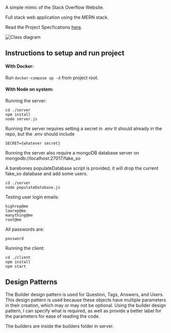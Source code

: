 A simple mimic of the Stack Overflow Website.

Full stack web application using the MERN stack.

Read the Project Specfications [here](https://docs.google.com/document/d/1zZjNk9cbNLz0mp_-YtyZxhMzUph97fVgCkSE4u2k5EA/edit?usp=sharing).

![Class diagram](https://github.com/CSE-316-Software-Development/final-project-YUKE3/blob/main/images/class%20diagram.jpg?raw=true)

## Instructions to setup and run project

#### With Docker:

Run `docker-compose up -d` from project root.

#### With Node on system:

Running the server: 

    cd ./server
    npm install
    node server.js

Running the server requires setting a secret in .env
It should already in the repo, but the .env should include

    SECRET={whatever secret}

Running the server also require a mongoDB database server on mongodb://localhost:27017/fake_so

A barebones populateDatabase script is provided, it will drop the current fake_so database and add some users.

    cd ./server
    node populateDatabase.js
    
Testing user login emails:

    highrep@me
    lowrep@me
    manything@me
    root@me
    
All passwords are:

    password
    
Running the client:

    cd ./client
    npm install
    npm start

## Design Patterns

The Builder design pattern is used for Question, Tags, Answers, and Users.
This design pattern is used because these objects have multiple parameters in their creation, which may or may not be optional. Using the builder design pattern, I can specify what is required, as well as provide a better label for the parameters for ease of reading the code.

The builders are inside the builders folder in server.

